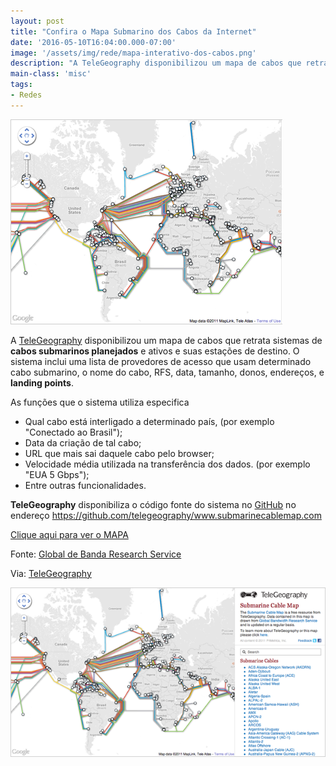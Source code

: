 ```yaml
---
layout: post
title: "Confira o Mapa Submarino dos Cabos da Internet"
date: '2016-05-10T16:04:00.000-07:00'
image: '/assets/img/rede/mapa-interativo-dos-cabos.png'
description: "A TeleGeography disponibilizou um mapa de cabos que retrata sistemas de cabos submarinos planejados e ativos e suas estações de destino."
main-class: 'misc'
tags:
- Redes
---
```


![Confira o Mapa Submarino dos Cabos da Internet](/assets/img/rede/mapa-interativo-dos-cabos.png "Confira o Mapa Submarino dos Cabos da Internet")

A [TeleGeography](https://www.telegeography.com/) disponibilizou um mapa de cabos que retrata sistemas de __cabos submarinos planejados__ e ativos e suas estações de destino. O sistema inclui uma lista de provedores de acesso que usam determinado cabo submarino, o nome do cabo, RFS, data, tamanho, donos, endereços, e __landing points__.

As funções que o sistema utiliza especifica
 
* Qual cabo está interligado a determinado país, (por exemplo "Conectado ao Brasil"); 
* Data da criação de tal cabo; 
* URL que mais sai daquele cabo pelo browser; 
* Velocidade média utilizada na transferência dos dados. (por exemplo "EUA 5 Gbps"); 
* Entre outras funcionalidades.

__TeleGeography__ disponibiliza o código fonte do sistema no [GitHub](https://github.com/telegeography/www.submarinecablemap.com) no endereço
<https://github.com/telegeography/www.submarinecablemap.com>
 
[Clique aqui para ver o MAPA](http://www.submarinecablemap.com/)

Fonte: [Global de Banda Research Service](http://www.telegeography.com/research-services/global-bandwidth-research-service/index.html)

Via: [TeleGeography](https://www.telegeography.com/)

![Confira o Mapa Submarino dos Cabos da Internet](/assets/img/rede/interactive-cable-map.png "Confira o Mapa Submarino dos Cabos da Internet")
